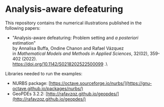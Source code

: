# Analysis-aware defeaturing

This repository contains the numerical illustrations published in the following papers:
  - "Analysis-aware defeaturing: Problem setting and _a posteriori_ estimation"\
    by Annalisa Buffa, Ondine Chanon and Rafael Vázquez\
    in _Mathematical Models and Methods in Applied Sciences_, 32(02), 359-402 (2022).\
    https://doi.org/10.1142/S0218202522500099 .\

Libraries needed to run the examples:
  - NURBS package: [https://octave.sourceforge.io/nurbs/](https://gnu-octave.github.io/packages/nurbs/)
  - GeoPDEs 3.2.2: [http://rafavzqz.github.io/geopdes/](http://rafavzqz.github.io/geopdes/)
